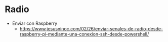 # Radio
- Enviar con Raspberry
  - https://www.jesusninoc.com/02/26/enviar-senales-de-radio-desde-raspberry-pi-mediante-una-conexion-ssh-desde-powershell/ 
